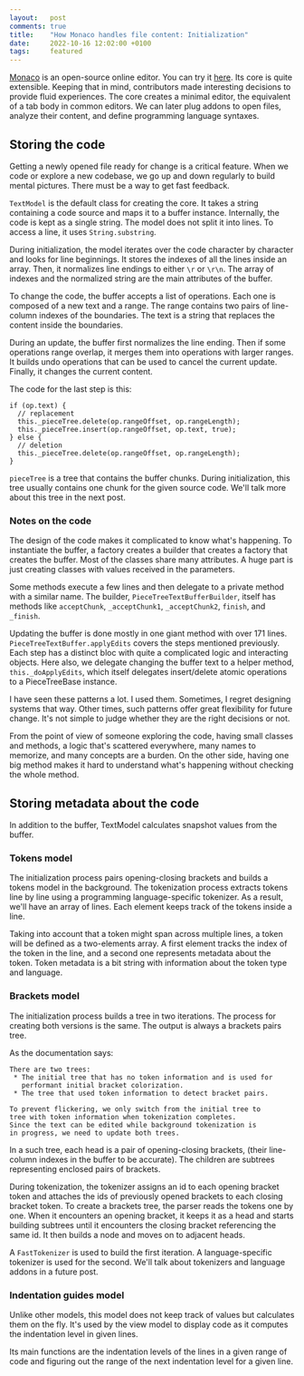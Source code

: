 ```yaml
---
layout:   post
comments: true
title:    "How Monaco handles file content: Initialization"
date:     2022-10-16 12:02:00 +0100
tags:     featured
---
```


[Monaco](https://github.com/microsoft/monaco-editor) is an open-source online editor.
You can try it [here](https://microsoft.github.io/monaco-editor/index.html).
Its core is quite extensible.
Keeping that in mind, contributors made interesting decisions to provide fluid experiences.
The core creates a minimal editor,
the equivalent of a tab body in common editors.
We can later plug addons to open files, analyze their content,
and define programming language syntaxes.

## Storing the code

Getting a newly opened file ready for change is a critical feature.
When we code or explore a new codebase, we go up and down regularly to build mental pictures.
There must be a way to get fast feedback.

`TextModel` is the default class for creating the core.
It takes a string containing a code source and maps it to a buffer instance.
Internally, the code is kept as a single string.
The model does not split it into lines.
To access a line, it uses `String.substring`.

During initialization, the model iterates over the code character by character
and looks for line beginnings. It stores the indexes of all the lines inside an array.
Then, it normalizes line endings to either `\r` or `\r\n`.
The array of indexes and the normalized string are the main attributes of the buffer.

To change the code, the buffer accepts a list of operations.
Each one is composed of a new text and a range.
The range contains two pairs of line-column indexes of the boundaries.
The text is a string that replaces the content inside the boundaries.

During an update, the buffer first normalizes the line ending.
Then if some operations range overlap, it merges them into operations with larger ranges.
It builds undo operations that can be used to cancel the current update.
Finally, it changes the current content.

The code for the last step is this:
```
if (op.text) {
  // replacement
  this._pieceTree.delete(op.rangeOffset, op.rangeLength);
  this._pieceTree.insert(op.rangeOffset, op.text, true);
} else {
  // deletion
  this._pieceTree.delete(op.rangeOffset, op.rangeLength);
}
```

`pieceTree` is a tree that contains the buffer chunks.
During initialization, this tree usually contains one chunk for the given source code.
We'll talk more about this tree in the next post.

### Notes on the code

The design of the code makes it complicated to know what's happening.
To instantiate the buffer, a factory creates a builder that creates a factory that creates the buffer.
Most of the classes share many attributes.
A huge part is just creating classes with values received in the parameters.

Some methods execute a few lines and then delegate to a private method with a similar name.
The builder, `PieceTreeTextBufferBuilder`, itself has methods like `acceptChunk`, `_acceptChunk1`,
`_acceptChunk2`, `finish`, and `_finish`.

Updating the buffer is done mostly in one giant method with over 171 lines.
`PieceTreeTextBuffer.applyEdits` covers the steps mentioned previously.
Each step has a distinct bloc with quite a complicated logic and interacting objects.
Here also, we delegate changing the buffer text to a helper method, `this._doApplyEdits`, which itself
delegates insert/delete atomic operations to a PieceTreeBase instance.

I have seen these patterns a lot. I used them. Sometimes, I regret designing systems that way.
Other times, such patterns offer great flexibility for future change.
It's not simple to judge whether they are the right decisions or not.

From the point of view of someone exploring the code, having small classes and methods,
a logic that's scattered everywhere, many names to memorize, and many concepts
are a burden.
On the other side, having one big method makes it hard to understand what's happening without checking
the whole method.

## Storing metadata about the code

In addition to the buffer, TextModel calculates snapshot values from the buffer.

### Tokens model

The initialization process pairs opening-closing brackets
and builds a tokens model in the background.
The tokenization process extracts tokens line by line using
a programming language-specific tokenizer.
As a result, we'll have an array of lines.
Each element keeps track of the tokens inside a line.

Taking into account that a token might span across multiple lines,
a token will be defined as a two-elements array.
A first element tracks the index of the token in the line,
and a second one represents metadata about the token.
Token metadata is a bit string with information about the token type and language.

### Brackets model

The initialization process builds a tree in two iterations.
The process for creating both versions is the same.
The output is always a brackets pairs tree.

As the documentation says:
```
There are two trees:
 * The initial tree that has no token information and is used for
   performant initial bracket colorization.
 * The tree that used token information to detect bracket pairs.

To prevent flickering, we only switch from the initial tree to
tree with token information when tokenization completes.
Since the text can be edited while background tokenization is
in progress, we need to update both trees.
```

In a such tree, each head is a pair of opening-closing brackets,
(their line-column indexes in the buffer to be accurate).
The children are subtrees representing enclosed pairs of brackets.

During tokenization, the tokenizer assigns an id to each opening bracket token and attaches
the ids of previously opened brackets to each closing bracket token.
To create a brackets tree, the parser reads the tokens one by one.
When it encounters an opening bracket,
it keeps it as a head and starts building subtrees until it encounters
the closing bracket referencing the same id.
It then builds a node and moves on to adjacent heads.

A `FastTokenizer` is used to build the first iteration.
A language-specific tokenizer is used for the second.
We'll talk about tokenizers and language addons in a future post.

### Indentation guides model

Unlike other models, this model does not keep track of values
but calculates them on the fly.
It's used by the view model to display code
as it computes the indentation level in given lines.

Its main functions are the indentation levels of the lines in a given
range of code and figuring out the range of the next indentation level for
a given line.
